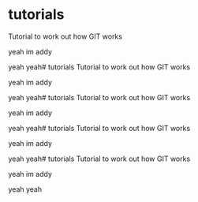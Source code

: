 # tutorials
Tutorial to work out how GIT works 

yeah im addy 

yeah yeah# tutorials
Tutorial to work out how GIT works 

yeah im addy 

yeah yeah# tutorials
Tutorial to work out how GIT works 

yeah im addy 

yeah yeah# tutorials
Tutorial to work out how GIT works 

yeah im addy 

yeah yeah# tutorials
Tutorial to work out how GIT works 

yeah im addy 

yeah yeah
